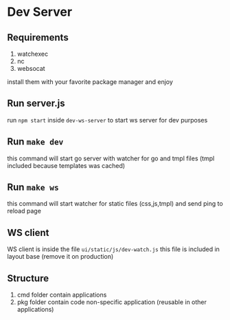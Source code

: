 # Dev Server

## Requirements

1. watchexec
2. nc
3. websocat

install them with your favorite package manager and enjoy

## Run server.js
run `npm start` inside `dev-ws-server` to start ws server for dev purposes

## Run `make dev`
this command will start go server with watcher for go and tmpl files (tmpl included because templates was cached)

## Run `make ws`
this command will start watcher for static files (css,js,tmpl) and send ping to reload page

## WS client
WS client is inside the file `ui/static/js/dev-watch.js` this file is included in layout base (remove it on production)

## Structure
1. cmd folder contain applications
2. pkg folder contain code non-specific application (reusable in other applications)
